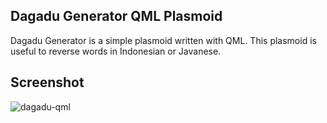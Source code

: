 Dagadu Generator QML Plasmoid
-----------------------------

Dagadu Generator is a simple plasmoid written with QML. This plasmoid is useful to reverse words in Indonesian or Javanese.

Screenshot
----------

![dagadu-qml]

[dagadu-qml]:http://bintang1992.files.wordpress.com/2013/03/snapshot19.png